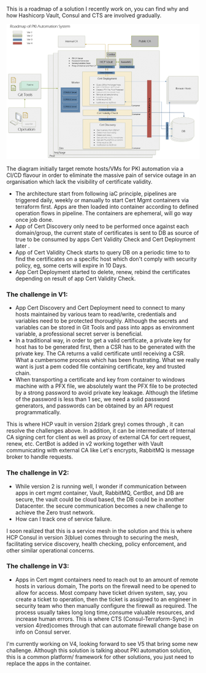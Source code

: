 This is a roadmap of a solution I recently work on, you can find why and how Hashicorp Vault, Consul and CTS are involved gradually.

<img src="https://raw.githubusercontent.com/Ivanjin-king/hcp_vault/master/temp/test.png">

The diagram initially target remote hosts/VMs for PKI automation via a CI/CD flavour in order to eliminate the massive pain of service outage in an organisation which lack the visibility of certificate validity.
- The architecture start from following iaC principle, pipelines are triggered daily, weekly or manually to start Cert Mgmt containers via terraform first.  Apps are then loaded into container according to defined operation flows in pipeline. The containers are ephemeral, will go way once job done.
- App of Cert Discovery only need to be performed once against each domain/group, the current state of certificates is sent to DB as source of true to be consumed by apps Cert Validity Check and Cert Deployment later .
- App of Cert Validity Check starts to query DB on a periodic time to to find the certificates on a specific host which don't comply with security policy, eg, some certs will expire in 10 Days.
- App Cert Deployment started to delete, renew, rebind the certificates depending on result of  app Cert Validity Check.

### **The challenge in V1:**
- App Cert Discovery and Cert Deployment need to connect to many hosts maintained by various team to read/write, credentials and variables need to be protected thoroughly.  Although the secrets and variables can be stored in Git Tools and pass into apps as environment variable, a professional secret server is beneficial.
- In a traditional way, in order to get a valid certificate, a private key for host has to be generated first, then a CSR  has to be generated with the private key. The CA returns a valid certificate until receiving a CSR. What a cumbersome process which has been frustrating. What we really want is just a pem coded file containing certificate, key and trusted chain. 
- When transporting a certificate and key from container to windows machine with a PFX file,  we absolutely want the PFX file to be protected by a strong password to avoid private key leakage. Although the lifetime of the password is less than 1 sec, we need a solid password generators, and passwords can be obtained by an API request programmatically.

This is where HCP vault  in version 2(dark grey) comes through , it can resolve the challenges above. In addition, it can be intermediate of Internal CA  signing cert for client as well as proxy of external CA for cert request, renew, etc.  CertBot is added in v2 working together with Vault communicating with external CA like Let's encrypts, RabbitMQ is message broker to handle requests.

### **The challenge in V2:**  
- While version  2 is running well, I wonder if communication between apps in cert mgmt container, Vault, RabbitMQ, CertBot, and DB are secure, the vault could be cloud based, the DB could be in another Datacenter.  the secure communication becomes a new challenge to achieve the Zero trust network.
- How can I track one of service failure.

I soon realized that this is a service mesh in the solution and this is where HCP Consul in version 3(blue) comes through to securing the mesh, facilitating service discovery, health checking, policy enforcement, and other similar operational concerns.

### **The challenge in V3:**
- Apps in Cert mgmt containers need to reach out to an amount of remote hosts in various domain, The ports on the firewall need to be opened to allow  for access. Most company have ticket driven system, say, you create a ticket to operation, then the ticket is assigned to an engineer in security team who then manually configure the firewall as required. The process usually takes long long time,consume valuable resources, and increase human errors.
This is where CTS (Consul-Terraform-Sync) in version 4(red)comes through that can automate firewall change base on info on Consul server.

I'm currently working on V4, looking forward to see V5 that bring some new challenge. Although this solution is talking about PKI automation solution, this is a common platform/ framework for other solutions, you just need to replace the apps in the container.
